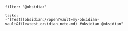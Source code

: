 ```todoist
filter: "@obsidian"
```


```todoist
tasks:
-"[Test](obsidian://open?vault=my-obsidian-vault&file=test_obsidian_note.md) #obsidian @obsidian"
```